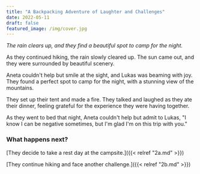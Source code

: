 ```yaml
---
title: "A Backpacking Adventure of Laughter and Challenges"
date: 2022-05-11
draft: false
featured_image: /img/cover.jpg
---
```


*The rain clears up, and they find a beautiful spot to camp for the night.*

As they continued hiking, the rain slowly cleared up. The sun came out, and they were surrounded by beautiful scenery.

Aneta couldn't help but smile at the sight, and Lukas was beaming with joy. They found a perfect spot to camp for the night, with a stunning view of the mountains.

They set up their tent and made a fire. They talked and laughed as they ate their dinner, feeling grateful for the experience they were having together.

As they went to bed that night, Aneta couldn't help but admit to Lukas, "I know I can be negative sometimes, but I'm glad I'm on this trip with you."

### What happens next?

[They decide to take a rest day at the campsite.]({{< relref "2a.md" >}})

[They continue hiking and face another challenge.]({{< relref "2b.md" >}})